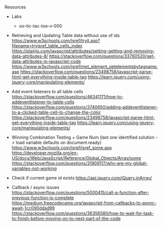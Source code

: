 Resources

- Labs
    - oo-tic-tac-toe-v-000

- Retrieving and Updating Table data without use of ids
    https://www.w3schools.com/jsref/tryit.asp?filename=tryjsref_table_cells_index
    https://plainjs.com/javascript/attributes/setting-getting-and-removing-data-attributes-8/
    https://stackoverflow.com/questions/33760520/get-data-attributes-in-javascript-code
    https://www.w3schools.com/jsref/met_element_getelementsbytagname.asp
    https://stackoverflow.com/questions/23498758/javascript-parse-html-get-everything-inside-table-tag
    https://learn.jquery.com/using-jquery-core/manipulating-elements/

- Add event listeners to all table cells
    https://stackoverflow.com/questions/46341171/how-to-addeventlistener-to-table-cells
    https://stackoverflow.com/questions/3740650/adding-addeventlistener-to-a-clicked-table-cell-to-change-the-color
    https://stackoverflow.com/questions/23498758/javascript-parse-html-get-everything-inside-table-tag
    https://learn.jquery.com/using-jquery-core/manipulating-elements/

- Winning Combination Testing + Game Num (last one identified solution -> load variable defaults on document.ready)
    https://www.w3schools.com/jsref/jsref_some.asp
    https://developer.mozilla.org/en-US/docs/Web/JavaScript/Reference/Global_Objects/Array/some
    https://stackoverflow.com/questions/31909117/why-are-my-global-variables-not-working

- Check if current game id exists
   https://api.jquery.com/jQuery.inArray/

- Callback / async issues
    https://stackoverflow.com/questions/5000415/call-a-function-after-previous-function-is-complete
    https://medium.freecodecamp.org/javascript-from-callbacks-to-async-await-1cc090ddad99
    https://stackoverflow.com/questions/36356580/how-to-wait-for-task-to-finish-before-moving-on-to-next-part-of-the-code